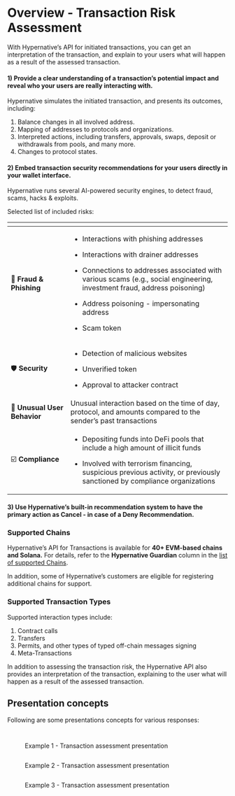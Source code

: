 # Overview - Transaction Risk Assessment

With Hypernative’s API for initiated transactions, you can get an interpretation of the transaction, and explain to your users what will happen as a result of the assessed transaction.

#### **1) Provide a clear understanding of a transaction’s potential impact and reveal who your users are really interacting with.**&#x20;

Hypernative simulates the initiated transaction, and presents its outcomes, including:

1. Balance changes in all involved address.
2. Mapping of addresses to protocols and organizations.
3. Interpreted actions, including transfers, approvals, swaps, deposit or withdrawals from pools, and many more.
4. Changes to protocol states.



#### **2) Embed transaction security recommendations for your users directly in your wallet interface.**

Hypernative runs several AI-powered security engines, to detect fraud, scams, hacks & exploits.&#x20;

Selected list of included risks:

<table data-view="cards"><thead><tr><th></th><th></th></tr></thead><tbody><tr><td><span data-gb-custom-inline data-tag="emoji" data-code="1f47f">👿</span> <strong>Fraud &#x26; Phishing</strong></td><td><p></p><ul><li>Interactions with phishing addresses</li></ul><ul><li>Interactions with drainer addresses</li></ul><ul><li>Connections to addresses associated with various scams (e.g., social engineering, investment fraud, address poisoning)</li></ul><ul><li>Address poisoning - impersonating address</li></ul><ul><li>Scam token</li></ul></td></tr><tr><td><span data-gb-custom-inline data-tag="emoji" data-code="1f6e1">🛡️</span> <strong>Security</strong></td><td><p></p><ul><li>Detection of malicious websites</li></ul><ul><li>Unverified token</li></ul><ul><li>Approval to attacker contract</li></ul></td></tr><tr><td><span data-gb-custom-inline data-tag="emoji" data-code="1f3c3">🏃</span> <strong>Unusual User Behavior</strong></td><td>Unusual interaction based on the time of day, protocol, and amounts compared to the sender’s past transactions</td></tr><tr><td><span data-gb-custom-inline data-tag="emoji" data-code="2611">☑️</span> <strong>Compliance</strong></td><td><p></p><ul><li>Depositing funds into DeFi pools that include a high amount of illicit funds</li></ul><ul><li>Involved with terrorism financing, suspicious previous activity, or previously sanctioned by compliance organizations</li></ul></td></tr></tbody></table>

#### **3) Use Hypernative’s built-in recommendation system to have the primary action as Cancel - in case of a Deny Recommendation.**



### Supported Chains

Hypernative’s API for Transactions is available for **40+ EVM-based chains and Solana.** For details, refer to the **Hypernative Guardian** column in the [list of supported Chains](../../../supported-chains.md).

In addition, some of Hypernative’s customers are eligible for registering additional chains for support.



### Supported Transaction Types

Supported interaction types include:&#x20;

1. Contract calls
2. Transfers
3. Permits, and other types of typed off-chain messages signing
4. Meta-Transactions



In addition to assessing the transaction risk, the Hypernative API also provides an interpretation of the transaction, explaining to the user what will happen as a result of the assessed transaction.



## Presentation concepts

Following are some presentations concepts for various responses:

<figure><img src="https://lh7-rt.googleusercontent.com/docsz/AD_4nXc5zkP4PMLYi5s8UQ8M4_9pA8y35tROWwiRs4N0DAc-bJC2HVIUu4uTC4JrfEfLSMwsMofo_caKsoRX8pSEwTW5noSjuBRwZsioIdBUWLcWU2AtpnblZjBz0aJwcylPeMzkdJBh?key=fg4C2lADMJr1bht7FoCCAg" alt=""><figcaption></figcaption></figure>

<figure><img src="https://lh6.googleusercontent.com/Od9d9muj7WzCksFaeqUDvbIJL4h0Rrh4thnpWUZb_FqcJA2t-bwaKUGbWws3r8Cb5tcg11KYu-viddUX_ntjfTQcdB6kd0LzPpSpFHIJR0sJ4ppvZksVpKV3oJz4PRLHqZteyN2EXHVYdTIGmF13chk5saLFuPoD2W-HJIljEkAebBnjsEUIEtV6wmw0TdAL" alt=""><figcaption><p>Example 1 - Transaction assessment presentation</p></figcaption></figure>

<figure><img src="https://lh4.googleusercontent.com/ehrp1hFH0izmg3F56bZwQSPcBlYfJE5UM3RQvLS1tCWupwozWeNH2mTpZ5nxOcCEvMKtRDzyx7lod-vj9th-L4vvHclNGQuJcYPo7DWCRSoogYhdlDshleyilYWH3OOmtzwr0pinoHSEEu0P7Fh1wvwlHj0wch2T7mMQ802UwLgOpyfoi7IIl3qYzFJQwNi8" alt=""><figcaption><p>Example 2 - Transaction assessment presentation</p></figcaption></figure>

<figure><img src="https://lh5.googleusercontent.com/U-PSZRSxTLrkPwNWf_0YLlQsL_3-BkmRNY7AlYbYlaA8muD739PPwwWRQee0OJdylOCMiw9NJ8acCBd2Wbtffr3N-fj5xOXk8gNUtlR-xeWaGPyRAlhZKlXEDF7d5HoO4vlGEcZB72zdBqu0fdbUaPJ3vehwzaBSODOLq4SqaBWE6jjcKDIollX_QTlkEsep" alt=""><figcaption><p>Example 3 - Transaction assessment presentation</p></figcaption></figure>

##
